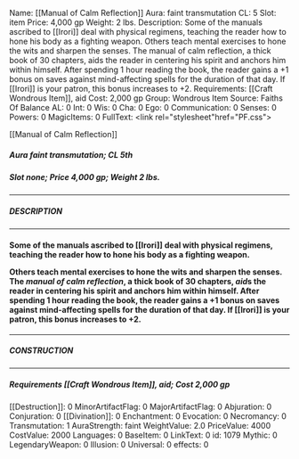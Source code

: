 Name: [[Manual of Calm Reflection]]
Aura: faint transmutation
CL: 5
Slot: item
Price: 4,000 gp
Weight: 2 lbs.
Description: Some of the manuals ascribed to [[Irori]] deal with physical regimens, teaching the reader how to hone his body as a fighting weapon. Others teach mental exercises to hone the wits and sharpen the senses. The manual of calm reflection, a thick book of 30 chapters, aids the reader in centering his spirit and anchors him within himself. After spending 1 hour reading the book, the reader gains a +1 bonus on saves against mind-affecting spells for the duration of that day. If [[Irori]] is your patron, this bonus increases to +2.
Requirements: [[Craft Wondrous Item]], aid
Cost: 2,000 gp
Group: Wondrous Item
Source: Faiths Of Balance
AL: 0
Int: 0
Wis: 0
Cha: 0
Ego: 0
Communication: 0
Senses: 0
Powers: 0
MagicItems: 0
FullText: <link rel="stylesheet"href="PF.css"><div class="heading"><p class="alignleft">[[Manual of Calm Reflection]]</p><div style="clear: both;"></div></div><div><h5><b>Aura </b>faint transmutation; <b>CL </b>5th</h5><h5><b>Slot </b>none; <b>Price </b>4,000 gp; <b>Weight </b>2 lbs.</h5></div><hr/><div><h5><b>DESCRIPTION</b></h5></div><hr/><div><h4><p>Some of the manuals ascribed to [[Irori]] deal with physical regimens, teaching the reader how to hone his body as a fighting weapon.</p><p>Others teach mental exercises to hone the wits and sharpen the senses. The <i>manual of calm reflection</i>, a thick book of 30 chapters, <i>aid</i>s the reader in centering his spirit and anchors him within himself. After spending 1 hour reading the book, the reader gains a +1 bonus on saves against mind-affecting spells for the duration of that day. If [[Irori]] is your patron, this bonus increases to +2.</p></h4></div><hr/><div><h5><b>CONSTRUCTION</b></h5></div><hr/><div><h5><b>Requirements </b>[[Craft Wondrous Item]], <i>aid</i>; <b>Cost </b>2,000 gp</h5></div>
[[Destruction]]: 0
MinorArtifactFlag: 0
MajorArtifactFlag: 0
Abjuration: 0
Conjuration: 0
[[Divination]]: 0
Enchantment: 0
Evocation: 0
Necromancy: 0
Transmutation: 1
AuraStrength: faint
WeightValue: 2.0
PriceValue: 4000
CostValue: 2000
Languages: 0
BaseItem: 0
LinkText: 0
id: 1079
Mythic: 0
LegendaryWeapon: 0
Illusion: 0
Universal: 0
effects: 0
